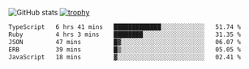 ![GitHub stats](https://github-readme-stats.vercel.app/api?username=ksk001100&show_icons=true&theme=tokyonight)
[![trophy](https://github-profile-trophy.vercel.app/?username=ksk001100&theme=onedark)](https://github.com/ryo-ma/github-profile-trophy)

<!--START_SECTION:waka-->

```txt
TypeScript   6 hrs 41 mins   █████████████░░░░░░░░░░░░   51.74 %
Ruby         4 hrs 3 mins    ████████░░░░░░░░░░░░░░░░░   31.35 %
JSON         47 mins         █▓░░░░░░░░░░░░░░░░░░░░░░░   06.07 %
ERB          39 mins         █▒░░░░░░░░░░░░░░░░░░░░░░░   05.05 %
JavaScript   18 mins         ▓░░░░░░░░░░░░░░░░░░░░░░░░   02.41 %
```

<!--END_SECTION:waka-->
